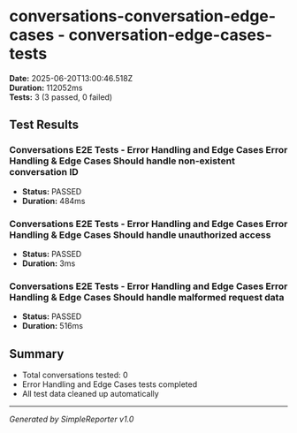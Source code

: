 # conversations-conversation-edge-cases - conversation-edge-cases-tests

**Date:** 2025-06-20T13:00:46.518Z  
**Duration:** 112052ms  
**Tests:** 3 (3 passed, 0 failed)

## Test Results


### Conversations E2E Tests - Error Handling and Edge Cases Error Handling & Edge Cases Should handle non-existent conversation ID
- **Status:** PASSED
- **Duration:** 484ms



### Conversations E2E Tests - Error Handling and Edge Cases Error Handling & Edge Cases Should handle unauthorized access
- **Status:** PASSED
- **Duration:** 3ms



### Conversations E2E Tests - Error Handling and Edge Cases Error Handling & Edge Cases Should handle malformed request data
- **Status:** PASSED
- **Duration:** 516ms



## Summary

- Total conversations tested: 0
- Error Handling and Edge Cases tests completed
- All test data cleaned up automatically

---
*Generated by SimpleReporter v1.0*
